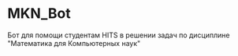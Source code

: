 # MKN_Bot
Бот для помощи студентам HITS в решении задач по дисциплине "Математика для Компьютерных наук"
